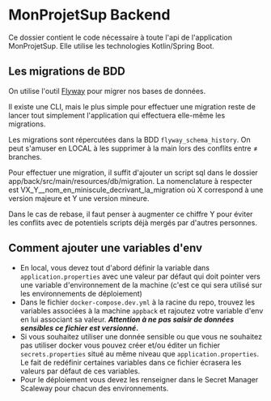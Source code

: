 # MonProjetSup Backend
Ce dossier contient le code nécessaire à toute l'api de l'application MonProjetSup. 
Elle utilise les technologies Kotlin/Spring Boot.

## Les migrations de BDD

On utilise l'outil [Flyway](https://documentation.red-gate.com/flyway) pour migrer nos bases de données.

Il existe une CLI, mais le plus simple pour effectuer une migration reste de lancer tout simplement l'application qui effectuera elle-même les migrations.

Les migrations sont répercutées dans la BDD `flyway_schema_history`. On peut s'amuser en LOCAL à les supprimer à la main lors des conflits entre ≠ branches.

Pour effectuer une migration, il suffit d'ajouter un script sql dans le dossier app/back/src/main/resources/db/migration.
La nomenclature à respecter est VX_Y__nom_en_miniscule_decrivant_la_migration où X correspond à une version majeure et Y une version mineure.

Dans le cas de rebase, il faut penser à augmenter ce chiffre Y pour éviter les conflits avec de potentiels scripts déjà mergés par d'autres personnes.  

## Comment ajouter une variables d'env
- En local, vous devez tout d'abord définir la variable dans `application.properties` avec une valeur par défaut qui doit pointer vers une variable d'environnement de la machine (c'est ce qui sera utilisé sur les environnements de déploiement)
- Dans le fichier `docker-compose.dev.yml` à la racine du repo, trouvez les variables associées à la machine `appback` et rajoutez votre variable d'env en lui associant sa valeur. **_Attention à ne pas saisir de données sensibles ce fichier est versionné_.**
- Si vous souhaitez utiliser une donnée sensible ou que vous ne souhaitez pas utiliser docker vous pouvez créer et/ou éditer un fichier `secrets.properties` situé au même niveau que `application.properties`. Le fait de redéfinir certaines variables dans ce fichier écrasera les valeurs par défaut de ces variables.
- Pour le déploiement vous devez les renseigner dans le Secret Manager Scaleway pour chacun des environnements.